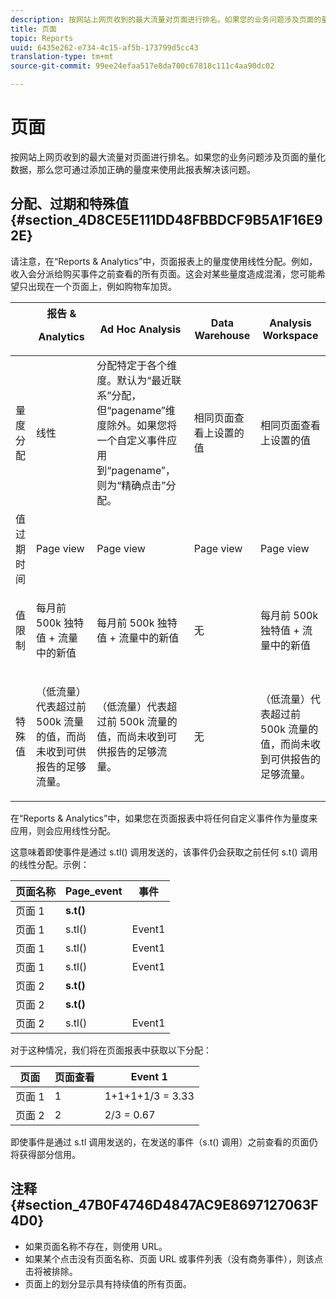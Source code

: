 ```yaml
---
description: 按网站上网页收到的最大流量对页面进行排名。如果您的业务问题涉及页面的量化数据，那么您可通过添加正确的量度来使用此报表解决该问题。
title: 页面
topic: Reports
uuid: 6435e262-e734-4c15-af5b-173799d5cc43
translation-type: tm+mt
source-git-commit: 99ee24efaa517e8da700c67818c111c4aa90dc02

---
```



# 页面

按网站上网页收到的最大流量对页面进行排名。如果您的业务问题涉及页面的量化数据，那么您可通过添加正确的量度来使用此报表解决该问题。

## 分配、过期和特殊值 {#section_4D8CE5E111DD48FBBDCF9B5A1F16E92E}

请注意，在“Reports &amp; Analytics”中，页面报表上的量度使用线性分配。例如，收入会分派给购买事件之前查看的所有页面。这会对某些量度造成混淆，您可能希望只出现在一个页面上，例如购物车加货。

<table id="table_EC7423532C7E44DE97B7FC0321585A2B"> 
 <thead> 
  <tr> 
   <th colname="col1" class="entry"> </th> 
   <th colname="col2" class="entry">报告 &amp; <p>Analytics </p> </th> 
   <th colname="col3" class="entry"> Ad Hoc Analysis </th> 
   <th colname="col4" class="entry"> Data Warehouse </th> 
   <th colname="col5" class="entry"> Analysis Workspace </th> 
  </tr>
 </thead>
 <tbody> 
  <tr> 
   <td colname="col1"> 量度分配 </td> 
   <td colname="col2"> 线性 </td> 
   <td colname="col3"> 分配特定于各个维度。默认为“最近联系”分配，但“pagename”维度除外。如果您将一个自定义事件应用到“pagename”，则为“精确点击”分配。 </td> 
   <td colname="col4"> <p>相同页面查看上设置的值 </p> </td> 
   <td colname="col5"> <p>相同页面查看上设置的值 </p> </td> 
  </tr> 
  <tr> 
   <td colname="col1"> 值过期时间 </td> 
   <td colname="col2"> Page view </td> 
   <td colname="col3"> Page view </td> 
   <td colname="col4"> Page view </td> 
   <td colname="col5"> Page view </td> 
  </tr> 
  <tr> 
   <td colname="col1"> 值限制 </td> 
   <td colname="col2"> <p>每月前 500k 独特值 + 流量中的新值 </p> </td> 
   <td colname="col3"> <p>每月前 500k 独特值 + 流量中的新值 </p> </td> 
   <td colname="col4"> 无 </td> 
   <td colname="col5"> <p>每月前 500k 独特值 + 流量中的新值 </p> </td> 
  </tr> 
  <tr> 
   <td colname="col1"> 特殊值 </td> 
   <td colname="col2"> <p>（低流量）代表超过前 500k 流量的值，而尚未收到可供报告的足够流量。 </p> </td> 
   <td colname="col3"> <p>（低流量）代表超过前 500k 流量的值，而尚未收到可供报告的足够流量。 </p> </td> 
   <td colname="col4"> 无 </td> 
   <td colname="col5"> <p>（低流量）代表超过前 500k 流量的值，而尚未收到可供报告的足够流量。 </p> </td> 
  </tr> 
 </tbody> 
</table>

在“Reports &amp; Analytics”中，如果您在页面报表中将任何自定义事件作为量度来应用，则会应用线性分配。

这意味着即使事件是通过 s.tl() 调用发送的，该事件仍会获取之前任何 s.t() 调用的线性分配。示例：

| 页面名称 | Page_event | 事件 |
|---|---|---|
| 页面 1 | **s.t()** |  |
| 页面 1 | s.tl() | Event1 |
| 页面 1 | s.tl() | Event1 |
| 页面 1 | s.tl() | Event1 |
| 页面 2 | **s.t()** |  |
| 页面 2 | **s.t()** |  |
| 页面 2 | s.tl() | Event1 |

对于这种情况，我们将在页面报表中获取以下分配：

| 页面 | 页面查看 | Event 1 |
|---|---|---|
| 页面 1 | 1 | 1+1+1+1/3 = 3.33 |
| 页面 2 | 2 | 2/3 = 0.67 |

即使事件是通过 s.tl 调用发送的，在发送的事件（s.t() 调用）之前查看的页面仍将获得部分信用。

## 注释 {#section_47B0F4746D4847AC9E8697127063F4D0}

* 如果页面名称不存在，则使用 URL。
* 如果某个点击没有页面名称、页面 URL 或事件列表（没有商务事件），则该点击将被排除。
* 页面上的划分显示具有持续值的所有页面。

